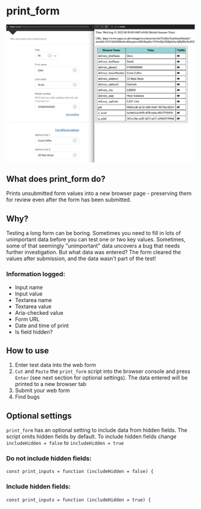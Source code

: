 # print_form

![](/print-form-banner.png)

## What does print_form do?

Prints unsubmitted form values into a new browser page - preserving them for review even after the form has been submitted.

## Why?

Testing a long form can be boring. Sometimes you need to fill in lots of unimportant data before you can test one or two key values. Sometimes, some of that seemingly "unimportant" data uncovers a bug that needs further investigation. But what data was entered? The form cleared the values after submission, and the data wasn't part of the test!

### Information logged:

- Input name
- Input value
- Textarea name
- Textarea value
- Aria-checked value
- Form URL
- Date and time of print
- Is field hidden?

## How to use

1. Enter test data into the web form
2. `Cut` and `Paste` the `print_form` script into the browser console and press `Enter` (see next section for optional settings). The data entered will be printed to a new browser tab
3. Submit your web form
4. Find bugs

## Optional settings

`print_form` has an optional setting to include data from hidden fields. The script omits hidden fields by default. To include hidden fields change
`includeHidden = false` to `includeHidden = true`

### Do not include hidden fields:

    const print_inputs = function (includeHidden = false) {

### Include hidden fields:

    const print_inputs = function (includeHidden = true) {
